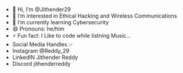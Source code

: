- 👋 Hi, I’m @Jithender29
- 👀 I’m interested in Ethical Hacking and Wireless Communications
- 🌱 I’m currently learning Cybersecurity 
- 😄 Pronouns: he/him
- ⚡ Fun fact: I Like to code while listning Music...
- Social Media Handles :-
- Instagram @Reddy_29
- LinkedIN Jithender Reddy
- Discord  jithenderreddy

<!---
Jithender29/Jithender29 is a ✨ special ✨ repository because its `README.md` (this file) appears on your GitHub profile.
You can click the Preview link to take a look at your changes.
--->
